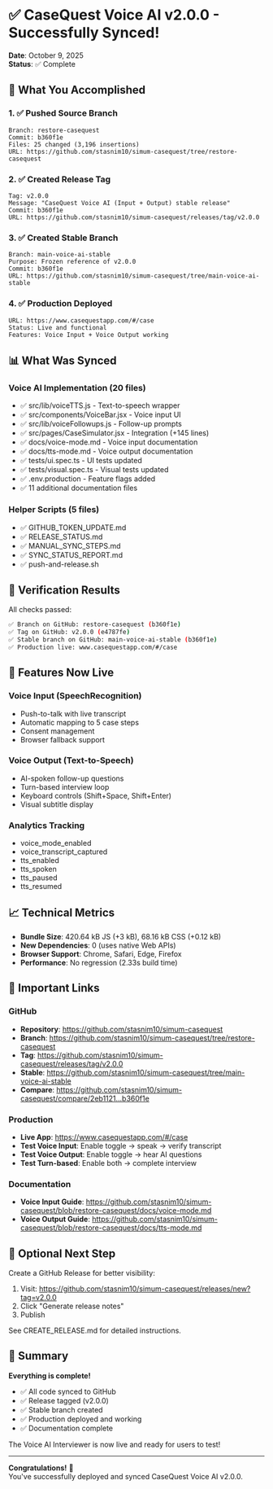 # ✅ CaseQuest Voice AI v2.0.0 - Successfully Synced!

**Date**: October 9, 2025  
**Status**: ✅ Complete

## 🎉 What You Accomplished

### 1. ✅ Pushed Source Branch
```
Branch: restore-casequest
Commit: b360f1e
Files: 25 changed (3,196 insertions)
URL: https://github.com/stasnim10/simum-casequest/tree/restore-casequest
```

### 2. ✅ Created Release Tag
```
Tag: v2.0.0
Message: "CaseQuest Voice AI (Input + Output) stable release"
Commit: b360f1e
URL: https://github.com/stasnim10/simum-casequest/releases/tag/v2.0.0
```

### 3. ✅ Created Stable Branch
```
Branch: main-voice-ai-stable
Purpose: Frozen reference of v2.0.0
Commit: b360f1e
URL: https://github.com/stasnim10/simum-casequest/tree/main-voice-ai-stable
```

### 4. ✅ Production Deployed
```
URL: https://www.casequestapp.com/#/case
Status: Live and functional
Features: Voice Input + Voice Output working
```

## 📊 What Was Synced

### Voice AI Implementation (20 files)
- ✅ src/lib/voiceTTS.js - Text-to-speech wrapper
- ✅ src/components/VoiceBar.jsx - Voice input UI
- ✅ src/lib/voiceFollowups.js - Follow-up prompts
- ✅ src/pages/CaseSimulator.jsx - Integration (+145 lines)
- ✅ docs/voice-mode.md - Voice input documentation
- ✅ docs/tts-mode.md - Voice output documentation
- ✅ tests/ui.spec.ts - UI tests updated
- ✅ tests/visual.spec.ts - Visual tests updated
- ✅ .env.production - Feature flags added
- ✅ 11 additional documentation files

### Helper Scripts (5 files)
- ✅ GITHUB_TOKEN_UPDATE.md
- ✅ RELEASE_STATUS.md
- ✅ MANUAL_SYNC_STEPS.md
- ✅ SYNC_STATUS_REPORT.md
- ✅ push-and-release.sh

## 🎯 Verification Results

All checks passed:
```bash
✅ Branch on GitHub: restore-casequest (b360f1e)
✅ Tag on GitHub: v2.0.0 (e4787fe)
✅ Stable branch on GitHub: main-voice-ai-stable (b360f1e)
✅ Production live: www.casequestapp.com/#/case
```

## 🚀 Features Now Live

### Voice Input (SpeechRecognition)
- Push-to-talk with live transcript
- Automatic mapping to 5 case steps
- Consent management
- Browser fallback support

### Voice Output (Text-to-Speech)
- AI-spoken follow-up questions
- Turn-based interview loop
- Keyboard controls (Shift+Space, Shift+Enter)
- Visual subtitle display

### Analytics Tracking
- voice_mode_enabled
- voice_transcript_captured
- tts_enabled
- tts_spoken
- tts_paused
- tts_resumed

## 📈 Technical Metrics

- **Bundle Size**: 420.64 kB JS (+3 kB), 68.16 kB CSS (+0.12 kB)
- **New Dependencies**: 0 (uses native Web APIs)
- **Browser Support**: Chrome, Safari, Edge, Firefox
- **Performance**: No regression (2.33s build time)

## 🔗 Important Links

### GitHub
- **Repository**: https://github.com/stasnim10/simum-casequest
- **Branch**: https://github.com/stasnim10/simum-casequest/tree/restore-casequest
- **Tag**: https://github.com/stasnim10/simum-casequest/releases/tag/v2.0.0
- **Stable**: https://github.com/stasnim10/simum-casequest/tree/main-voice-ai-stable
- **Compare**: https://github.com/stasnim10/simum-casequest/compare/2eb1121...b360f1e

### Production
- **Live App**: https://www.casequestapp.com/#/case
- **Test Voice Input**: Enable toggle → speak → verify transcript
- **Test Voice Output**: Enable toggle → hear AI questions
- **Test Turn-based**: Enable both → complete interview

### Documentation
- **Voice Input Guide**: https://github.com/stasnim10/simum-casequest/blob/restore-casequest/docs/voice-mode.md
- **Voice Output Guide**: https://github.com/stasnim10/simum-casequest/blob/restore-casequest/docs/tts-mode.md

## 📝 Optional Next Step

Create a GitHub Release for better visibility:
1. Visit: https://github.com/stasnim10/simum-casequest/releases/new?tag=v2.0.0
2. Click "Generate release notes"
3. Publish

See CREATE_RELEASE.md for detailed instructions.

## 🎊 Summary

**Everything is complete!**
- ✅ All code synced to GitHub
- ✅ Release tagged (v2.0.0)
- ✅ Stable branch created
- ✅ Production deployed and working
- ✅ Documentation complete

The Voice AI Interviewer is now live and ready for users to test!

---

**Congratulations!** 🎉  
You've successfully deployed and synced CaseQuest Voice AI v2.0.0.
